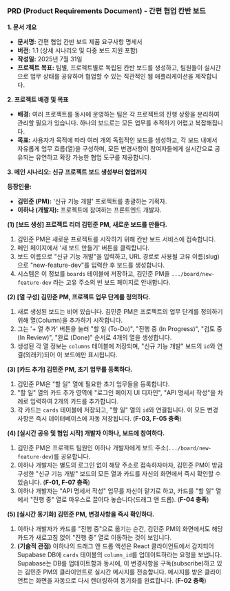 ### **PRD (Product Requirements Document) - 간편 협업 칸반 보드**

**1. 문서 개요**
*   **문서명:** 간편 협업 칸반 보드 제품 요구사항 명세서
*   **버전:** 1.1 (상세 시나리오 및 다중 보드 지원 포함)
*   **작성일:** 2025년 7월 31일
*   **프로젝트 목표:** 팀별, 프로젝트별로 독립된 칸반 보드를 생성하고, 팀원들이 실시간으로 업무 상태를 공유하며 협업할 수 있는 직관적인 웹 애플리케이션을 제작합니다.

**2. 프로젝트 배경 및 목표**
*   **배경:** 여러 프로젝트를 동시에 운영하는 팀은 각 프로젝트의 진행 상황을 분리하여 관리할 필요가 있습니다. 하나의 보드로는 모든 업무를 추적하기 어렵고 복잡해집니다.
*   **목표:** 사용자가 목적에 따라 여러 개의 독립적인 보드를 생성하고, 각 보드 내에서 자유롭게 업무 흐름(열)을 구성하며, 모든 변경사항이 참여자들에게 실시간으로 공유되는 유연하고 확장 가능한 협업 도구를 제공합니다.

**3. 메인 시나리오: 신규 프로젝트 보드 생성부터 협업까지**

**등장인물:**
*   **김민준 (PM):** '신규 기능 개발' 프로젝트를 총괄하는 기획자.
*   **이하나 (개발자):** 프로젝트에 참여하는 프론트엔드 개발자.

**(1) [보드 생성] 프로젝트 리더 김민준 PM, 새로운 보드를 만들다.**
1.  김민준 PM은 새로운 프로젝트를 시작하기 위해 칸반 보드 서비스에 접속합니다.
2.  메인 페이지에서 '새 보드 만들기' 버튼을 클릭합니다.
3.  보드 이름으로 "신규 기능 개발"을 입력하고, URL 경로로 사용될 고유 이름(slug)으로 "new-feature-dev"를 입력한 후 보드를 생성합니다.
4.  시스템은 이 정보를 `boards` 테이블에 저장하고, 김민준 PM을 `.../board/new-feature-dev` 라는 고유 주소의 빈 보드 페이지로 안내합니다.

**(2) [열 구성] 김민준 PM, 프로젝트 업무 단계를 정의하다.**
1.  새로 생성된 보드는 비어 있습니다. 김민준 PM은 프로젝트의 업무 단계를 정의하기 위해 열(Column)을 추가하기 시작합니다.
2.  그는 '+ 열 추가' 버튼을 눌러 "할 일 (To-Do)", "진행 중 (In Progress)", "검토 중 (In Review)", "완료 (Done)" 순서로 4개의 열을 생성합니다.
3.  생성된 각 열 정보는 `columns` 테이블에 저장되며, "신규 기능 개발" 보드의 `id`와 연결(외래키)되어 이 보드에만 표시됩니다.

**(3) [카드 추가] 김민준 PM, 초기 업무를 등록하다.**
1.  김민준 PM은 "할 일" 열에 필요한 초기 업무들을 등록합니다.
2.  "할 일" 열의 카드 추가 영역에 "로그인 페이지 UI 디자인", "API 명세서 작성"을 차례로 입력하여 2개의 카드를 추가합니다.
3.  각 카드는 `cards` 테이블에 저장되고, "할 일" 열의 `id`와 연결됩니다. 이 모든 변경 사항은 즉시 데이터베이스에 자동 저장됩니다. (**F-03, F-05 충족**)

**(4) [실시간 공유 및 협업 시작] 개발자 이하나, 보드에 참여하다.**
1.  김민준 PM은 프로젝트 팀원인 이하나 개발자에게 보드 주소(`.../board/new-feature-dev`)를 공유합니다.
2.  이하나 개발자는 별도의 로그인 없이 해당 주소로 접속하자마자, 김민준 PM이 방금 구성한 "신규 기능 개발" 보드의 모든 열과 카드를 자신의 화면에서 즉시 확인할 수 있습니다. (**F-01, F-07 충족**)
3.  이하나 개발자는 "API 명세서 작성" 업무를 자신이 맡기로 하고, 카드를 "할 일" 열에서 "진행 중" 열로 마우스로 끌어다 놓습니다(드래그 앤 드롭). (**F-04 충족**)

**(5) [실시간 동기화] 김민준 PM, 변경사항을 즉시 확인하다.**
1.  이하나 개발자가 카드를 "진행 중"으로 옮기는 순간, 김민준 PM의 화면에서도 해당 카드가 새로고침 없이 "진행 중" 열로 이동하는 것이 보입니다.
2.  **(기술적 관점)** 이하나의 드래그 앤 드롭 액션은 React 클라이언트에서 감지되어 Supabase DB에 `cards` 테이블의 `column_id`를 업데이트하라는 요청을 보냅니다. Supabase는 DB를 업데이트함과 동시에, 이 변경사항을 구독(subscribe)하고 있는 김민준 PM의 클라이언트로 실시간 메시지를 전송합니다. 메시지를 받은 클라이언트는 화면을 자동으로 다시 렌더링하여 동기화를 완료합니다. (**F-02 충족**)
